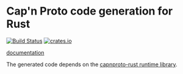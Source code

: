 # Cap'n Proto code generation for Rust

[![Build Status](https://travis-ci.org/dwrensha/capnpc-rust.svg?branch=master)](https://travis-ci.org/dwrensha/capnpc-rust)
[![crates.io](http://meritbadge.herokuapp.com/capnpc)](https://crates.io/crates/capnpc)

[documentation](https://docs.capnproto-rust.org/capnpc)

The generated code depends on the [capnproto-rust runtime library](https://github.com/dwrensha/capnproto-rust).


